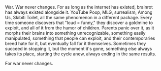 War. War never changes. 
For as long as the internet has existed, brainrot has always existed alongside it. YouTube Poop, MLG, surrealism, Among Us, Skibiti Toilet, all the same phenomenon in a different package. Every time someone discovers that "loud = funny," they discover a goldmine to exploit, and all of it from the humor of children.
Parents panic over it, as it morphs their brains into something unrecognizable, something easily manipulated, something that people can exploit, and their contemporaries breed hate for it, but eventually fall for it themselves. 
Sometimes they succeed in stopping it, but the moment it's gone, something else always takes its place, starting the cycle anew, always ending in the same results. 

For war never changes.

